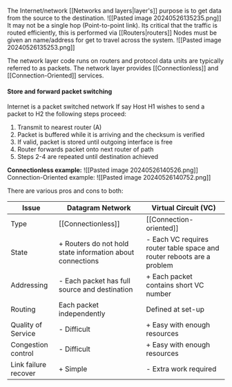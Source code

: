 The Internet/network [[Networks and layers|layer's]] purpose is to get data from the source to the destination.
![[Pasted image 20240526135235.png]]
It may not be a single hop (Point-to-point link).
Its critical that the traffic is routed efficiently, this is performed via [[Routers|routers]]
Nodes must be given an name/address for get to travel across the system.
![[Pasted image 20240526135253.png]]

The network layer code runs on routers and protocol data units are typically referred to as packets.
The network layer provides [[Connectionless]] and [[Connection-Oriented]] services.

#### Store and forward packet switching
Internet is a packet switched network
If say Host H1 wishes to send a packet to H2 the following steps proceed:
1. Transmit to nearest router (A)
2. Packet is buffered while it is arriving and the checksum is verified
3. If valid, packet is stored until outgoing interface is free
4. Router forwards packet onto next router of path
5. Steps 2-4 are repeated until destination achieved

**Connectionless example:**
![[Pasted image 20240526140526.png]]
Connection-Oriented example:
![[Pasted image 20240526140752.png]]

There are various pros and cons to both:

| Issue                | Datagram Network                                          | Virtual Circuit (VC)                                                   |
| -------------------- | --------------------------------------------------------- | ---------------------------------------------------------------------- |
| Type                 | [[Connectionless]]                                        | [[Connection-oriented]]                                                |
| State                | + Routers do not hold state information about connections | - Each VC requires router table space and router reboots are a problem |
| Addressing           | - Each packet has full source and destination             | + Each packet contains short VC number                                 |
| Routing              | Each packet independently                                 | Defined at set-up                                                      |
| Quality of Service   | - Difficult                                               | + Easy with enough resources                                           |
| Congestion control   | - Difficult                                               | + Easy with enough resources                                           |
| Link failure recover | + Simple                                                  | - Extra work required                                                  |
